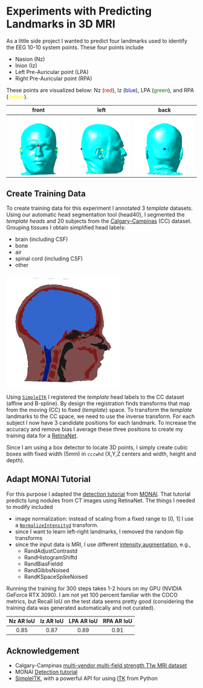 # Experiments with Predicting Landmarks in 3D MRI

As a little side project I wanted to predict four landmarks used to identify the EEG 10-10 system points.
These four points include

- Nasion (Nz)
- Inion (Iz)
- Left Pre-Auricular point (LPA)
- Right Pre-Auricular point (RPA)

These points are visualized below: Nz (<font color="red">red</font>), Iz (<font color="blue">blue</font>), LPA (<font color="green">green</font>), and RPA (<font color="yellow">yellow</font>).

|                   front                   |                  left                   |                  back                   |
| :---------------------------------------: | :-------------------------------------: | :-------------------------------------: |
| ![front](visualization/figures/front.png) | ![left](visualization/figures/left.png) | ![back](visualization/figures/back.png) |

## Create Training Data

To create training data for this experiment I annotated 3 _template_ datasets. Using our automatic head segmentation tool (head40), I segmented the _template heads_ and 20 subjects from the [Calgary-Campinas](https://sites.google.com/view/calgary-campinas-dataset/home) (CC) dataset. Grouping tissues I obtain simplified head labels:

- brain (including CSF)
- bone
- air
- spinal cord (including CSF)
- other

![base mask](visualization/figures/base_mask.png)

Using [`SimpleITK`](https://pypi.org/project/SimpleITK/) I registered the _template_ head labels to the CC dataset (affine and B-spline). By design the registration finds transforms that map from the moving (CC) to fixed (_template_) space. To transform the _template_ landmarks to the CC space, we need to use the inverse transform. For each subject I now have 3 candidate positions for each landmark. To increase the accuracy and remove bias I average these three positions to create my training data for a [RetinaNet](https://arxiv.org/abs/1708.02002).

Since I am using a box detector to locate 3D points, I simply create cubic boxes with fixed width (5mm) in `cccwhd` (X,Y,Z centers and width, height and depth).

## Adapt MONAI Tutorial

For this purpose I adapted the [detection tutorial](https://github.com/Project-MONAI/tutorials/tree/main/detection) from [MONAI](https://github.com/Project-MONAI). That tutorial predicts lung nodules from CT images using RetinaNet. The things I needed to modify included

- image normalization: instead of scaling from a fixed range to \[0, 1\] I use a [`NormalizeIntensityd`](https://docs.monai.io/en/stable/transforms.html#normalizeintensityd) transform.
- since I want to learn left-right landmarks, I removed the random flip transforms
- since the input data is MRI, I use different [intensity augmentation](https://docs.monai.io/en/stable/transforms.html#intensity-dict), e.g.,
  - RandAdjustContrastd
  - RandHistogramShiftd
  - RandBiasFieldd
  - RandGibbsNoised
  - RandKSpaceSpikeNoised

Running the training for 300 steps takes 1-2 hours on my GPU (NVIDIA GeForce RTX 3090). I am not yet 100 percent familiar with the COCO metrics, but Recall IoU on the test data seems pretty good (considering the training data was generated automatically and not curated).

| Nz AR IoU | Iz AR IoU | LPA AR IoU | RPA AR IoU |
| :-------: | :-------: | :--------: | :--------: |
|   0.85    |   0.87    |    0.89    |    0.91    |

## Acknowledgement

- Calgary-Campinas [multi-vendor multi-field strength T1w MRI dataset](https://sites.google.com/view/calgary-campinas-dataset/home)
- MONAI [Detection tutorial](https://github.com/Project-MONAI/tutorials/tree/main/detection)
- [SimpleITK](https://simpleitk.org/), with a powerful API for using [ITK](https://itk.org/) from Python
